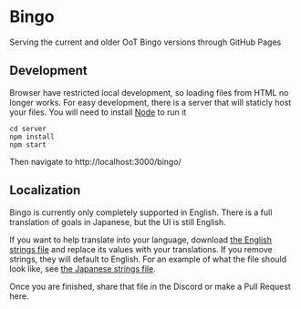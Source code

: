 # Bingo

Serving the current and older OoT Bingo versions through GitHub Pages

## Development

Browser have restricted local development, so loading files from HTML no longer
works. For easy development, there is a server that will staticly host your
files. You will need to install [Node](https://nodejs.org) to run it

```
cd server
npm install
npm start
```

Then navigate to http://localhost:3000/bingo/

## Localization

Bingo is currently only completely supported in English. There is a full translation of goals in Japanese, but the UI is still English.

If you want to help translate into your language, download [the English strings file](/localization/en.js) and replace its values with your translations. If you remove strings, they will default to English. For an example of what the file should look like, see [the Japanese strings file](/localization/jp.js).

Once you are finished, share that file in the Discord or make a Pull Request here.

